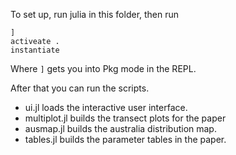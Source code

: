 To set up, run julia in this folder, then run 

```julia-repl
]
activeate .
instantiate
```

Where `]` gets you into Pkg mode in the REPL. 


After that you can run the scripts.

- ui.jl loads the interactive user interface.
- multiplot.jl builds the transect plots for the paper
- ausmap.jl builds the australia distribution map.
- tables.jl builds the parameter tables in the paper.
